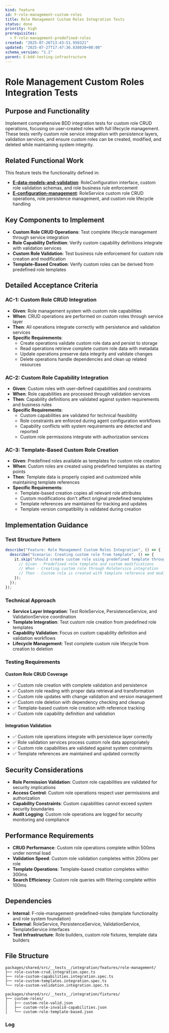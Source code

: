 ```yaml
---
kind: feature
id: F-role-management-custom-roles
title: Role Management Custom Roles Integration Tests
status: done
priority: high
prerequisites:
  - F-role-management-predefined-roles
created: "2025-07-26T13:43:51.958321"
updated: "2025-07-27T17:47:36.838030+00:00"
schema_version: "1.1"
parent: E-bdd-testing-infrastructure
---
```


# Role Management Custom Roles Integration Tests

## Purpose and Functionality

Implement comprehensive BDD integration tests for custom role CRUD operations, focusing on user-created roles with full lifecycle management. These tests verify custom role service integration with persistence layers, validation services, and ensure custom roles can be created, modified, and deleted while maintaining system integrity.

## Related Functional Work

This feature tests the functionality defined in:

- **[E-data-models-and-validation](../../../E-data-models-and-validation/epic.md)**: RoleConfiguration interface, custom role validation schemas, and role business rule enforcement
- **[E-configuration-management](../../../E-configuration-management/epic.md)**: RoleService custom role CRUD operations, role persistence management, and custom role lifecycle handling

## Key Components to Implement

- **Custom Role CRUD Operations**: Test complete lifecycle management through service integration
- **Role Capability Definition**: Verify custom capability definitions integrate with validation services
- **Custom Role Validation**: Test business rule enforcement for custom role creation and modification
- **Template-Based Creation**: Verify custom roles can be derived from predefined role templates

## Detailed Acceptance Criteria

### AC-1: Custom Role CRUD Integration

- **Given**: Role management system with custom role capabilities
- **When**: CRUD operations are performed on custom roles through service layer
- **Then**: All operations integrate correctly with persistence and validation services
- **Specific Requirements**:
  - Create operations validate custom role data and persist to storage
  - Read operations retrieve complete custom role data with metadata
  - Update operations preserve data integrity and validate changes
  - Delete operations handle dependencies and clean up related resources

### AC-2: Custom Role Capability Integration

- **Given**: Custom roles with user-defined capabilities and constraints
- **When**: Role capabilities are processed through validation services
- **Then**: Capability definitions are validated against system requirements and business rules
- **Specific Requirements**:
  - Custom capabilities are validated for technical feasibility
  - Role constraints are enforced during agent configuration workflows
  - Capability conflicts with system requirements are detected and reported
  - Custom role permissions integrate with authorization services

### AC-3: Template-Based Custom Role Creation

- **Given**: Predefined roles available as templates for custom role creation
- **When**: Custom roles are created using predefined templates as starting points
- **Then**: Template data is properly copied and customized while maintaining template references
- **Specific Requirements**:
  - Template-based creation copies all relevant role attributes
  - Custom modifications don't affect original predefined templates
  - Template references are maintained for tracking and updates
  - Template version compatibility is validated during creation

## Implementation Guidance

### Test Structure Pattern

```typescript
describe("Feature: Role Management Custom Roles Integration", () => {
  describe("Scenario: Creating custom role from template", () => {
    it.skip("should create custom role using predefined template through service integration", async () => {
      // Given - Predefined role template and custom modifications
      // When - Creating custom role through RoleService integration
      // Then - Custom role is created with template reference and modifications
    });
  });
});
```

### Technical Approach

- **Service Layer Integration**: Test RoleService, PersistenceService, and ValidationService coordination
- **Template Integration**: Test custom role creation from predefined role templates
- **Capability Validation**: Focus on custom capability definition and validation workflows
- **Lifecycle Management**: Test complete custom role lifecycle from creation to deletion

### Testing Requirements

#### Custom Role CRUD Coverage

- ✅ Custom role creation with complete validation and persistence
- ✅ Custom role reading with proper data retrieval and transformation
- ✅ Custom role updates with change validation and version management
- ✅ Custom role deletion with dependency checking and cleanup
- ✅ Template-based custom role creation with reference tracking
- ✅ Custom role capability definition and validation

#### Integration Validation

- ✅ Custom role operations integrate with persistence layer correctly
- ✅ Role validation services process custom role data appropriately
- ✅ Custom role capabilities are validated against system constraints
- ✅ Template references are maintained and updated correctly

## Security Considerations

- **Role Permission Validation**: Custom role capabilities are validated for security implications
- **Access Control**: Custom role operations respect user permissions and authorization
- **Capability Constraints**: Custom capabilities cannot exceed system security boundaries
- **Audit Logging**: Custom role operations are logged for security monitoring and compliance

## Performance Requirements

- **CRUD Performance**: Custom role operations complete within 500ms under normal load
- **Validation Speed**: Custom role validation completes within 200ms per role
- **Template Operations**: Template-based creation completes within 300ms
- **Search Efficiency**: Custom role queries with filtering complete within 100ms

## Dependencies

- **Internal**: F-role-management-predefined-roles (template functionality and role system foundation)
- **External**: RoleService, PersistenceService, ValidationService, TemplateService interfaces
- **Test Infrastructure**: Role builders, custom role fixtures, template data builders

## File Structure

```
packages/shared/src/__tests__/integration/features/role-management/
├── role-custom-crud.integration.spec.ts
├── role-custom-capabilities.integration.spec.ts
├── role-custom-templates.integration.spec.ts
└── role-custom-validation.integration.spec.ts

packages/shared/src/__tests__/integration/fixtures/
├── custom-roles/
│   ├── custom-role-valid.json
│   ├── custom-role-invalid-capabilities.json
│   └── custom-role-template-based.json
```

### Log
